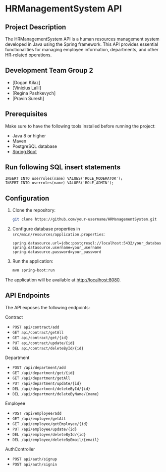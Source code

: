 # HRManagementSystem API

## Project Description

The HRManagementSystem API is a human resources management system developed in Java using the Spring framework. This API provides essential functionalities for managing employee information, departments, and other HR-related operations.

## Development Team Group 2

- [Dogan Kilaz]
- [Vinicius Lalli]
- [Regina Pashkevych]
- [Pravin Suresh]

## Prerequisites

Make sure to have the following tools installed before running the project:

- Java 8 or higher
- Maven
- PostgreSQL database
- [Spring Boot](https://spring.io/projects/spring-boot)

## Run following SQL insert statements
```
INSERT INTO userroles(name) VALUES('ROLE_MODERATOR');
INSERT INTO userroles(name) VALUES('ROLE_ADMIN');
```

## Configuration

1. Clone the repository:

    ```bash
    git clone https://github.com/your-username/HRManagementSystem.git
    ```

2. Configure database properties in `src/main/resources/application.properties`:

    ```properties
    spring.datasource.url=jdbc:postgresql://localhost:5432/your_database
    spring.datasource.username=your_username
    spring.datasource.password=your_password
    ```

3. Run the application:

    ```bash
    mvn spring-boot:run
    ```

The application will be available at [http://localhost:8080](http://localhost:8080).

## API Endpoints

The API exposes the following endpoints:

Contract
- `POST api/contract/add`
- `GET api/contract/getAll`
- `GET api/contract/get/{id}`
- `PUT api/contract/update/{id}`
- `DEL api/contract/deleteById/{id}`

Department
- `POST /api/department/add`
- `GET /api/department/get/{id}`
- `GET /api/department/getAll`
- `PUT /api/department/update/{id}`
- `DEL /api/department/deleteById/{id}`
- `DEL /api/department/deleteByName/{name}`

Employee
- `POST /api/employee/add`
- `GET /api/employee/getAll`
- `GET /api/employee/getEmployee/{id}`
- `PUT /api/employee/update/{id}`
- `DEL /api/employee/deleteById/{id}`
- `DEL /api/employee/deleteByEmail/{email}`

AuthController
- `POST api/auth/signup`
- `POST api/auth/signin`




